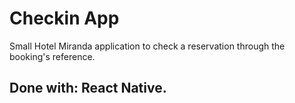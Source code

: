 # Checkin App

Small Hotel Miranda application to check a reservation through the booking's reference.

## Done with: React Native. 
